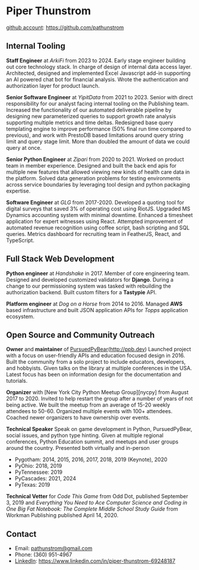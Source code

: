 # Piper Thunstrom

[github account][github]: https://github.com/pathunstrom

## Internal Tooling

**Staff Engineer** at *ArkiFi* from 2023 to 2024.
Early stage engineer building out core technology stack. In charge of design of
internal data access layer. Architected, designed and implemented Excel
Javascript add-in supporting an AI powered chat bot for financial analysis.
Wrote the authentication and authorization layer for product launch.

**Senior Software Engineer** at *YipitData* from 2021 to 2023.
Senior with direct responsibility for our analyst facing internal tooling on
the Publishing team.
Increased the functionality of our automated deliverable pipeline by designing new
parameterized queries to support growth rate analysis supporting multiple metrics and
time deltas.
Redesigned base query templating engine to improve performance (50% final
run time compared to previous), and work with PrestoDB based limitations around query
string limit and query stage limit. More than doubled the amount of data we could query
at once.

**Senior Python Engineer** at *Zipari* from 2020 to 2021. Worked on product team
in member experience. Designed and built the back end apis for multiple new
features that allowed viewing new kinds of health care data in the platform.
Solved data generation problems for testing environments across service boundaries
by leveraging tool design and python packaging expertise.

**Software Engineer** at *GLG* from 2017-2020. Developed a quoting tool for
digital surveys that saved 3% of operating cost using RiotJS. Upgraded MS
Dynamics accounting system with minimal downtime. Enhanced a timesheet
application for expert witnesses using React. Attempted improvement of
automated revenue recognition using coffee script, bash scripting and SQL
queries. Metrics dashboard for recruiting team in FeatherJS, React, and
TypeScript.

## Full Stack Web Development

**Python engineer** at *Handshake* in 2017. Member of core engineering team.
Designed and developed customized validators for **Django**. During a change
to our permissioning system was tasked with rebuilding the authorization
backend. Built custom filters for a **Tastypie** API.

**Platform engineer** at *Dog on a Horse* from 2014 to 2016. Managed **AWS**
based infrastructure and built JSON application APIs for *Topps* application
ecosystem.

## Open Source and Community Outreach

**Owner** and **maintainer** of [PursuedPyBear][ppb](http://ppb.dev)
Launched project with a focus on user-friendly APIs and education focused design
in 2016. Built the community from a solo project to include educators,
developers, and hobbyists. Given talks on the library at multiple conferences
in the USA. Latest focus has been on information design for the documentation
and tutorials.

**Organizer** with [New York City Python Meetup Group][nycpy] from August 2017 to 2020.
Invited to help restart the group after a number of years of not being active.
We built the  meetup from an average of 15-20 weekly attendees to 50-60. Organized
multiple events with 100+ attendees. Coached newer organizers to have ownership
over events.

**Technical Speaker**
Speak on game development in Python, PursuedPyBear, social issues, and python
type hinting. Given at multiple regional conferences, Python Education summit,
and meetups and user groups around the country. Presented both virtually and
in-person

* Pygotham: 2014, 2015, 2016, 2017, 2018, 2019 (Keynote), 2020
* PyOhio: 2018, 2019
* PyTennessee: 2019
* PyCascades: 2021, 2024
* PyTexas: 2019

**Technical Vetter** for *Code This Game* from Odd Dot, published September 3,
2019 and *Everything You Need to Ace Computer Science and Coding in One Big Fat
Notebook: The Complete Middle School Study Guide* from Workman Publishing
published April 14, 2020.

## Contact
* Email: pathunstrom@gmail.com
* Phone: (360) 951-4967
* [LinkedIn][link]: https://www.linkedin.com/in/piper-thunstrom-69248187

[github]: https://github.com/pathunstrom
[link]: https://www.linkedin.com/in/piper-thunstrom-69248187
[ppb]: https://ppb.dev

